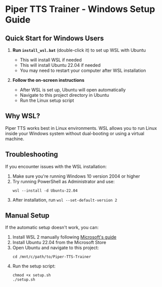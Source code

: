 # Piper TTS Trainer - Windows Setup Guide

## Quick Start for Windows Users

1. **Run `install_wsl.bat`** (double-click it) to set up WSL with Ubuntu
   - This will install WSL if needed
   - This will install Ubuntu 22.04 if needed
   - You may need to restart your computer after WSL installation

2. **Follow the on-screen instructions**
   - After WSL is set up, Ubuntu will open automatically
   - Navigate to this project directory in Ubuntu
   - Run the Linux setup script

## Why WSL?

Piper TTS works best in Linux environments. WSL allows you to run Linux inside your Windows system without dual-booting or using a virtual machine.

## Troubleshooting

If you encounter issues with the WSL installation:

1. Make sure you're running Windows 10 version 2004 or higher
2. Try running PowerShell as Administrator and use:
   ```
   wsl --install -d Ubuntu-22.04
   ```
3. After installation, run `wsl --set-default-version 2`

## Manual Setup

If the automatic setup doesn't work, you can:

1. Install WSL 2 manually following [Microsoft's guide](https://learn.microsoft.com/en-us/windows/wsl/install)
2. Install Ubuntu 22.04 from the Microsoft Store
3. Open Ubuntu and navigate to this project:
   ```
   cd /mnt/c/path/to/Piper-TTS-Trainer
   ```
4. Run the setup script:
   ```
   chmod +x setup.sh
   ./setup.sh
   ``` 